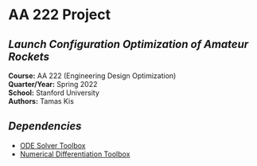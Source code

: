 # AA 222 Project
## _Launch Configuration Optimization of Amateur Rockets_

**Course:** AA 222 (Engineering Design Optimization)\
**Quarter/Year:** Spring 2022\
**School:** Stanford University\
**Authors:** Tamas Kis

## _Dependencies_

  - [ODE Solver Toolbox](https://www.mathworks.com/matlabcentral/fileexchange/103975-ode-solver-toolbox)
  - [Numerical Differentiation Toolbox]([https://www.mathworks.com/matlabcentral/fileexchange/103975-ode-solver-toolbox](https://www.mathworks.com/matlabcentral/fileexchange/97267-numerical-differentiation-toolbox))
